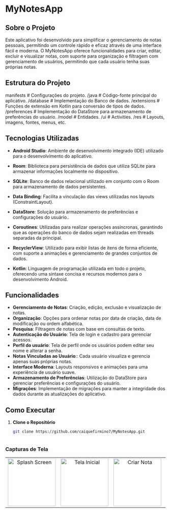 # MyNotesApp


## Sobre o Projeto

Este aplicativo foi desenvolvido para simplificar o gerenciamento de notas pessoais, permitindo um controle rápido e eficaz através de uma interface fácil e moderna. O MyNotesApp oferece funcionalidades para criar, editar, excluir e visualizar notas, com suporte para organização e filtragem com  gerenciamento de usuários, permitindo que cada usuário tenha suas próprias notas.

## Estrutura do Projeto

manifests # Configurações do projeto.
/java # Código-fonte principal do aplicativo.
/database # Implementação do Banco de dados.
/extensions # Funções de extensão em Kotlin para conversão de tipos de dados.
/preferences # Implementação do DataStore para armazenamento de preferências do usuário.
/model # Entidades.
/ui # Activities.
/res # Layouts, imagens, fontes, menus, etc.

## Tecnologias Utilizadas

- **Android Studio**: Ambiente de desenvolvimento integrado (IDE) utilizado para o desenvolvimento do aplicativo.

- **Room**: Biblioteca para persistência de dados que utiliza SQLite para armazenar informações localmente no dispositivo.

-  **SQLite**: Banco de dados relacional utilizado em conjunto com o Room para armazenamento de dados persistentes.

- **Data Binding**: Facilita a vinculação das views utilizadas nos layouts (ConstraintLayout).
  
-  **DataStore**: Solução para armazenamento de preferências e configurações do usuário..

- **Coroutines**: Utilizadas para realizar operações assíncronas, garantindo que as operações do banco de dados sejam realizadas em threads separadas da principal.

- **RecyclerView**: Utilizado para exibir listas de itens de forma eficiente, com suporte a animações e gerenciamento de grandes conjuntos de dados.

- **Kotlin**: Linguagem de programação utilizada em todo o projeto, oferecendo uma sintaxe concisa e recursos modernos para o desenvolvimento Android.



## Funcionalidades

- **Gerenciamento de Notas**: Criação, edição, exclusão e visualização de notas.
- **Organização**: Opções para ordenar notas por data de criação, data de modificação ou ordem alfabética.
- **Pesquisa**: Filtragem de notas com base em consultas de texto.
- **Autenticação do Usuário**: Tela de login e cadastro para gerenciar acessos.
- **Perfil do usuário**: Tela de perfil onde os usuários podem editar seu nome e alterar a senha.
- **Notas Vinculadas ao Usuário**:: Cada usuário visualiza e gerencia apenas suas próprias notas.
- **Interface Moderna**: Layouts responsivos e animações para uma experiência de usuário suave.
- **Armazenamento de Preferências**: Utilização do DataStore para gerenciar preferências e configurações do usuário.
- **Migrações**: Implementação de migrações para manter a integridade dos dados durante as atualizações do aplicativo.

## Como Executar

1. **Clone o Repositório**
   ```bash
   git clone https://github.com/caiquefirmino7/MyNotesApp.git
   


### Capturas de Tela

<table align="center">
  <tr>
    <td align="center">
      <img src="app/src/main/res/assets/splashscreen.png" width="150" alt="Splash Screen">
    </td>
    <td align="center">
      <img src="app/src/main/res/assets/telainicial.jpeg" width="150" alt="Tela Inicial">
    </td>
    <td align="center">
      <img src="app/src/main/res/assets/criarnota.jpeg" width="150" alt="Criar Nota">
    </td>
    <td align="center">
      <img src="app/src/main/res/assets/notas.jpeg" width="150" alt="Notas">
    </td>
  </tr>
</table>


